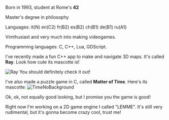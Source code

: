 Born in 1993, student at Rome's **42**

Master's degree in philosophy

Languages:  it(N) en(C2) fr(B2) es(B2) ch(B1) de(B1) ru(A1)

Vimthusiast and very much into making videogames.

Programming languages: C, C++, Lua, GDScript.

I've recently made a fun C++ app to make and navigate 3D maps. It's called **Ray**. Look how cute its mascotte is!


![Ray](https://user-images.githubusercontent.com/95633668/236498035-9b54042d-8655-4062-92b1-1ce7e4a4c29c.png)
You should definitely check it out!

I've also made a puzzle game in C, called **Matter of Time**. Here's its mascotte: 
![TimeNoBackground](https://user-images.githubusercontent.com/95633668/236504287-1dfa1343-2096-4c54-9e8e-5df06b3ebe3c.png)

Ok, ok, not equally good looking, but I promise you the game is good!

Right now I'm working on a 2D game engine I called "LEMME". It's still very rudimental, but it's gonna become crazy cool, trust me!
